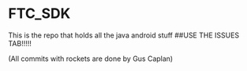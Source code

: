 # FTC_SDK
This is the repo that holds all the java android stuff
##USE THE ISSUES TAB!!!!!

(All commits with rockets are done by Gus Caplan)
